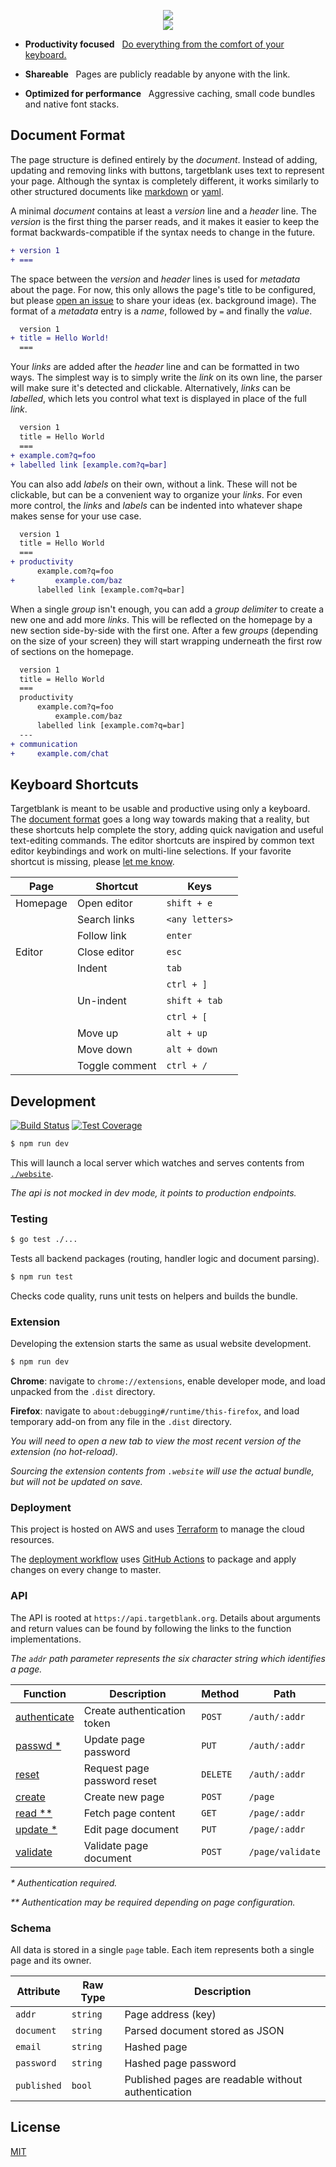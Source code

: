 <!--

https://addons.mozilla.org/en-US/firefox/addon/targetblank/
https://chrome.google.com/webstore/detail/targetblank/oghkdhbenjnikkhobfmcfobjofapamgd

TODO
- link preview content
- mobile editor
- multi-line label indentation
- auto deploy to extension stores
- undo/redo with editor commands

-->

<p align="center">
    <a href="https://targetblank.org">
        <img src="https://svgsaur.us/?t=targetblank&o=b&s=26&c=332832&w=152&y=55" />
        <br>
        <img src="https://svgsaur.us/?t=organize_your_links&s=16&c=766873&w=152&y=12" />
    </a>
</p>

<!-- TODO example pages -->

- **Productivity focused** &nbsp; [Do everything from the comfort of your keyboard.](#keyboard-shortcuts)

- **Shareable** &nbsp; Pages are publicly readable by anyone with the link.

- **Optimized for performance** &nbsp; Aggressive caching, small code bundles and native font stacks.

<!-- TODO extension blurb

- **Browser Extension** An even snappier homepage and built-in conveniences.

 -->

## Document Format

The page structure is defined entirely by the _document_. Instead of adding, updating and removing links with buttons, targetblank uses text to represent your page. Although the syntax is completely different, it works similarly to other structured documents like [markdown](https://en.wikipedia.org/wiki/Markdown) or [yaml](https://en.wikipedia.org/wiki/YAML).

A minimal _document_ contains at least a _version_ line and a _header_ line. The _version_ is the first thing the parser reads, and it makes it easier to keep the format backwards-compatible if the syntax needs to change in the future.

```diff
+ version 1
+ ===
```

The space between the _version_ and _header_ lines is used for _metadata_ about the page. For now, this only allows the page's title to be configured, but please [open an issue](https://github.com/g-harel/targetblank/issues/new) to share your ideas (ex. background image). The format of a _metadata_ entry is a _name_, followed by `=` and finally the _value_.

```diff
  version 1
+ title = Hello World!
  ===
```

Your _links_ are added after the _header_ line and can be formatted in two ways. The simplest way is to simply write the _link_ on its own line, the parser will make sure it's detected and clickable. Alternatively, _links_ can be _labelled_, which lets you control what text is displayed in place of the full _link_.

```diff
  version 1
  title = Hello World
  ===
+ example.com?q=foo
+ labelled link [example.com?q=bar]
```

You can also add _labels_ on their own, without a link. These will not be clickable, but can be a convenient way to organize your _links_. For even more control, the _links_ and _labels_ can be indented into whatever shape makes sense for your use case.

```diff
  version 1
  title = Hello World
  ===
+ productivity
      example.com?q=foo
+         example.com/baz
      labelled link [example.com?q=bar]
```

When a single _group_ isn't enough, you can add a _group delimiter_ to create a new one and add more _links_. This will be reflected on the homepage by a new section side-by-side with the first one. After a few _groups_ (depending on the size of your screen) they will start wrapping underneath the first row of sections on the homepage.

```diff
  version 1
  title = Hello World
  ===
  productivity
      example.com?q=foo
          example.com/baz
      labelled link [example.com?q=bar]
  ---
+ communication
+     example.com/chat
```

## Keyboard Shortcuts

Targetblank is meant to be usable and productive using only a keyboard. The [document format](#document-format) goes a long way towards making that a reality, but these shortcuts help complete the story, adding quick navigation and useful text-editing commands. The editor shortcuts are inspired by common text editor keybindings and work on multi-line selections. If your favorite shortcut is missing, please [let me know](https://github.com/g-harel/targetblank/issues/new).

Page     | Shortcut       | Keys
-------- | -------------- | ---------------
Homepage | Open editor    | `shift + e`
&nbsp;   | Search links   | `<any letters>`
&nbsp;   | Follow link    | `enter`
Editor   | Close editor   | `esc`
&nbsp;   | Indent         | `tab`
&nbsp;   | &nbsp;         | `ctrl + ]`
&nbsp;   | Un-indent      | `shift + tab`
&nbsp;   | &nbsp;         | `ctrl + [`
&nbsp;   | Move up        | `alt + up`
&nbsp;   | Move down      | `alt + down`
&nbsp;   | Toggle comment | `ctrl + /`

## Development

[![Build Status](https://travis-ci.org/g-harel/targetblank.svg?branch=master)](https://travis-ci.org/g-harel/targetblank)
[![Test Coverage](https://img.shields.io/codecov/c/github/g-harel/targetblank.svg)](https://codecov.io/gh/g-harel/targetblank)

```bash
$ npm run dev
```

This will launch a local server which watches and serves contents from [`./website`](./website).

_The api is not mocked in dev mode, it points to production endpoints._

### Testing

```bash
$ go test ./...
```

Tests all backend packages (routing, handler logic and document parsing).

```bash
$ npm run test
```

Checks code quality, runs unit tests on helpers and builds the bundle.

### Extension

Developing the extension starts the same as usual website development.

```bash
$ npm run dev
```

**Chrome**: navigate to `chrome://extensions`, enable developer mode, and load unpacked from the `.dist` directory.

**Firefox**: navigate to `about:debugging#/runtime/this-firefox`, and load temporary add-on from any file in the `.dist` directory.

_You will need to open a new tab to view the most recent version of the extension (no hot-reload)._

_Sourcing the extension contents from `.website` will use the actual bundle, but will not be updated on save._

### Deployment

This project is hosted on AWS and uses [Terraform](https://www.terraform.io/) to manage the cloud resources.

The [deployment workflow](./.github/main.workflow) uses [GitHub Actions](https://developer.github.com/actions/) to package and apply changes on every change to master.

<!-- TODO extension deploy -->

### API

The API is rooted at `https://api.targetblank.org`. Details about arguments and return values can be found by following the links to the function implementations.

_The `addr` path parameter represents the six character string which identifies a page._

Function                                         | Description                 | Method   | Path
------------------------------------------------ | --------------------------- | -------- | ----------------
[authenticate](./functions/authenticate/main.go) | Create authentication token | `POST`   | `/auth/:addr`
[passwd *](./functions/passwd/main.go)            | Update page password        | `PUT`    | `/auth/:addr`
[reset](./functions/reset/main.go)               | Request page password reset | `DELETE` | `/auth/:addr`
[create](./functions/create/main.go)             | Create new page             | `POST`   | `/page`
[read **](./functions/read/main.go)                | Fetch page content          | `GET`    | `/page/:addr`
[update *](./functions/update/main.go)            | Edit page document          | `PUT`    | `/page/:addr`
[validate](./functions/validate/main.go)         | Validate page document      | `POST`   | `/page/validate`

_* Authentication required._

_** Authentication may be required depending on page configuration._

### Schema

All data is stored in a single `page` table. Each item represents both a single page and its owner.

Attribute   | Raw Type | Description
----------- | -------- | ---------------------------------------------------
`addr`      | `string` | Page address (key)
`document`  | `string` | Parsed document stored as JSON
`email`     | `string` | Hashed page
`password`  | `string` | Hashed page password
`published` | `bool`   | Published pages are readable without authentication

## License

[MIT](./LICENSE)
